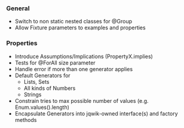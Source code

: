 ### General

- Switch to non static nested classes for @Group
- Allow Fixture parameters to examples and properties

### Properties

- Introduce Assumptions/Implications (PropertyX.implies)
- Tests for @ForAll size parameter
- Handle error if more than one generator applies
- Default Generators for
  - Lists, Sets
  - All kinds of Numbers
  - Strings
- Constrain tries to max possible number of values (e.g. Enum.values().length)
- Encapsulate Generators into jqwik-owned interface(s) 
  and factory methods